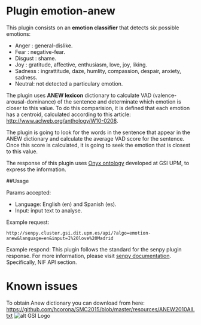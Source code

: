 # Plugin emotion-anew 

This plugin consists on an **emotion classifier** that detects six possible emotions:
- Anger : general-dislike.
- Fear : negative-fear.
- Disgust : shame.
- Joy : gratitude, affective, enthusiasm, love, joy, liking.
- Sadness : ingrattitude, daze, humlity, compassion, despair, anxiety, sadness.
- Neutral: not detected a particulary emotion. 

The plugin uses **ANEW lexicon** dictionary to calculate VAD (valence-arousal-dominance) of the sentence and determinate which emotion is closer to this value. To do this comparision, it is defined that each emotion has a centroid, calculated according to this article: http://www.aclweb.org/anthology/W10-0208. 

The plugin is going to look for the words in the sentence that appear in the ANEW dictionary and calculate the average VAD score for the sentence. Once this score is calculated, it is going to seek the emotion that is closest to this value.

The response of this plugin uses [Onyx ontology](https://www.gsi.dit.upm.es/ontologies/onyx/) developed at GSI UPM, to express the information.

##Usage

Params accepted:
- Language: English (en) and Spanish (es).
- Input: input text to analyse.


Example request: 
```
http://senpy.cluster.gsi.dit.upm.es/api/?algo=emotion-anew&language=en&input=I%20love%20Madrid
```

Example respond: This plugin follows the standard for the senpy plugin response. For more information, please visit [senpy documentation](http://senpy.readthedocs.io). Specifically, NIF API section.
# Known issues

To obtain Anew dictionary you can download from here: <https://github.com/hcorona/SMC2015/blob/master/resources/ANEW2010All.txt> 
![alt GSI Logo][logoGSI]

[logoES]: https://www.gsi.dit.upm.es/ontologies/onyx/img/eurosentiment_logo.png "EuroSentiment logo"
[logoGSI]: http://www.gsi.dit.upm.es/images/stories/logos/gsi.png "GSI Logo"
